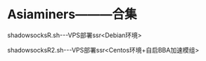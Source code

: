 # Asiaminers———合集

shadowsocksR.sh---VPS部署ssr<Debian环境>

shadowsocksR2.sh---VPS部署ssr<Centos环境+自启BBA加速模组>

